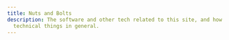 ```yaml
---
title: Nuts and Bolts
description: The software and other tech related to this site, and how to do
  technical things in general.
---
```

